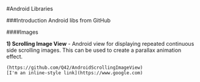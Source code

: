 #Android Libraries

###Introduction
  Android libs from GitHub
  
####Images

**1) Scrolling Image View** - Android view for displaying repeated continuous side scrolling images. This can be used to create a parallax animation effect.

    (https://github.com/Q42/AndroidScrollingImageView)
    [I'm an inline-style link](https://www.google.com)
 
